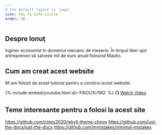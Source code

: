 ```yaml
---
# the default layout is 'page'
icon: fas fa-info-circle
order: 30
---
```


## Despre Ionuţ
Inginer economist în domeniul mecanic de meserie.
În timpul liber ajut antreprenori să salveze mii de euro anual folosind Mautic.

## Cum am creat acest website
M-am folosit de acest tutorial pentru a construi acest website:

{% include embed/youtube.html id='F8iOU1ci19Q' %}
📺 [Watch Video](https://www.youtube.com/watch?v=F8iOU1ci19Q)


## Teme interesante pentru a folosi la acest site
https://github.com/cotes2020/jekyll-theme-chirpy
https://github.com/just-the-docs/just-the-docs
https://github.com/mmistakes/minimal-mistakes

